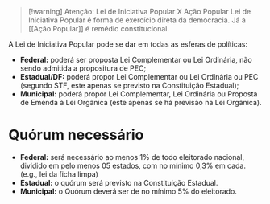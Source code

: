 >[!warning] Atenção: Lei de Iniciativa Popular X Ação Popular
>Lei de Iniciativa Popular é forma de exercício direta da democracia.
>Já a [[Ação Popular]] é remédio constitucional.

A Lei de Iniciativa Popular pode se dar em todas as esferas de políticas:
- **Federal:** poderá ser proposta Lei Complementar ou Lei Ordinária, não sendo admitida a propositura de PEC;
- **Estadual/DF:** poderá propor Lei Complementar ou Lei Ordinária ou PEC (segundo STF, este apenas se previsto na Constituição Estadual);
- **Municipal:** poderá propor Lei Complementar, Lei Ordinária ou Proposta de Emenda à Lei Orgânica (este apenas se há previsão na Lei Orgânica).
# Quórum necessário
- **Federal:** será necessário ao menos 1% de todo eleitorado nacional, dividido em pelo menos 05 estados, com no mínimo 0,3% em cada. (e.g., lei da ficha limpa)
- **Estadual:** o quórum será previsto na Constituição Estadual.
- **Municipal:** o Quórum deverá ser de no mínimo 5% do eleitorado.


